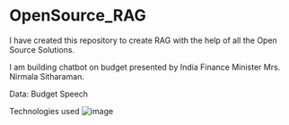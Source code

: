 # OpenSource_RAG

I have created this repository to create RAG with the help of all the Open Source Solutions.

I am building chatbot on budget presented by India Finance Minister Mrs. Nirmala Sitharaman.

Data: Budget Speech

Technologies used
![image](https://github.com/user-attachments/assets/d7fc875e-c3b0-472a-a0ed-6edbc57db5e4)
